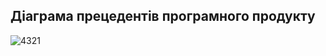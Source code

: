 ## Діаграма прецедентів програмного продукту
![4321](https://user-images.githubusercontent.com/82179757/191744747-200cd00b-1e0f-4077-960c-877133b54a0a.jpg)
